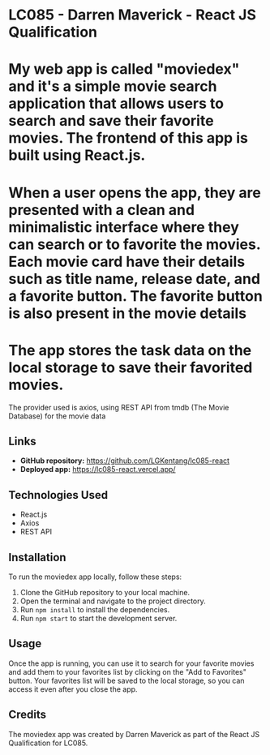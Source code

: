 # LC085 - Darren Maverick - React JS Qualification

# My web app is called "moviedex" and it's a simple movie search application that allows users to search and save their favorite movies. The frontend of this app is built using React.js.

# When a user opens the app, they are presented with a clean and minimalistic interface where they can search or to favorite the movies. Each movie card have their details such as title name, release date, and a favorite button. The favorite button is also present in the movie details

# The app stores the task data on the local storage to save their favorited movies.
The provider used is axios, using REST API from tmdb (The Movie Database) for the movie data

## Links

- **GitHub repository:** https://github.com/LGKentang/lc085-react
- **Deployed app:** https://lc085-react.vercel.app/

## Technologies Used

- React.js
- Axios
- REST API

## Installation

To run the moviedex app locally, follow these steps:

1. Clone the GitHub repository to your local machine.
2. Open the terminal and navigate to the project directory.
3. Run `npm install` to install the dependencies.
4. Run `npm start` to start the development server.

## Usage

Once the app is running, you can use it to search for your favorite movies and add them to your favorites list by clicking on the "Add to Favorites" button. Your favorites list will be saved to the local storage, so you can access it even after you close the app.

## Credits

The moviedex app was created by Darren Maverick as part of the React JS Qualification for LC085.

